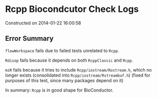 Rcpp Biocondcutor Check Logs
============================

Constructed on 2014-01-22 16:00:58

Error Summary
-------------

`flowWorkspace` fails due to failed tests unrelated to `Rcpp`.

`Rdisop` fails because it depends on both `RcppClassic` and `Rcpp`.

`mzR` fails because it tries to include `Rcpp/iostream/Rostream.h`, which
no longer exists (consolidated into `Rcpp/iostream/Rstreambuf.h`) (fixed for
purposes of this test, since many packages depend on it)

In summary: `Rcpp` is in good shape for BioConductor.
